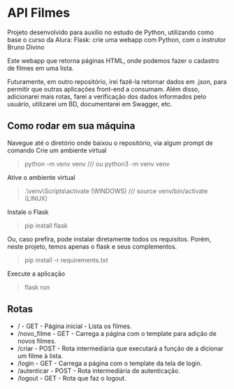 # API Filmes

Projeto desenvolvido para auxílio no estudo de Python, utilizando como base o curso da Alura: Flask: crie uma webapp com Python, com o instrutor Bruno Divino

Este webapp que retorna páginas HTML, onde podemos fazer o cadastro de filmes em uma lista.

Futuramente, em outro repositório, irei fazê-la retornar dados em .json, para permitir que outras aplicações front-end a consumam.
Além disso, adicionarei mais rotas, farei a verificação dos dados informados pelo usuário, utilizarei um BD, documentarei em Swagger, etc.


## Como rodar em sua máquina

Navegue até o diretório onde baixou o repositório, via algum prompt de comando
Crie um ambiente virtual
> python -m venv venv /// ou python3 -m venv venv

Ative o ambiente virtual
> .\venv\Scripts\activate (WINDOWS)  /// source venv/bin/activate (LINUX)

Instale o Flask
> pip install flask

Ou, caso prefira, pode instalar diretamente todos os requisitos. Porém, neste projeto, temos apenas o flask e seus complementos.
> pip install -r requirements.txt

Execute a aplicação
> flask run

## Rotas

* / - GET - Página inicial - Lista os filmes.
* /novo_filme - GET - Carrega a página com o template para adição de novos filmes.
* /criar - POST - Rota intermediária que executará a função de a dicionar um filme à lista.
* /login - GET - Carrega a página com o template da tela de login.
* /autenticar - POST - Rota intermediária de autenticação.
* /logout - GET - Rota que faz o logout.
